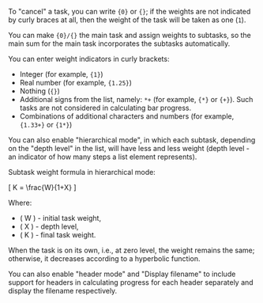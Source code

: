 To "cancel" a task, you can write `{0}` or `{}`; if the weights are not indicated by curly braces at all, then the weight of the task will be taken as one (`1`).

You can make `{0}/{}` the main task and assign weights to subtasks, so the main sum for the main task incorporates the subtasks automatically.

You can enter weight indicators in curly brackets:
- Integer (for example, `{1}`)
- Real number (for example, `{1.25}`)
- Nothing (`{}`)
- Additional signs from the list, namely: `*+` (for example, `{*}` or `{+}`). Such tasks are not considered in calculating bar progress.
- Combinations of additional characters and numbers (for example, `{1.33+}` or `{1*}`)

You can also enable "hierarchical mode", in which each subtask, depending on the "depth level" in the list, will have less and less weight (depth level - an indicator of how many steps a list element represents).

Subtask weight formula in hierarchical mode:

\[ K = \frac{W}{1+X} \]

Where:
- \( W \) - initial task weight,
- \( X \) - depth level,
- \( K \) - final task weight.

When the task is on its own, i.e., at zero level, the weight remains the same; otherwise, it decreases according to a hyperbolic function.

You can also enable "header mode" and "Display filename" to include support for headers in calculating progress for each header separately and display the filename respectively.
